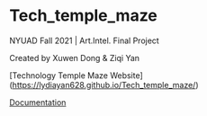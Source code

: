 # Tech_temple_maze
NYUAD Fall 2021 | Art.Intel. Final Project

Created by Xuwen Dong & Ziqi Yan

[Technology Temple Maze Website] (https://lydiayan628.github.io/Tech_temple_maze/)

[Documentation](https://docs.google.com/document/d/1g11geRY2o8b4xAxZnGaT849eyUe3P3drp_IMGUaVxDY/edit?usp=sharing)
